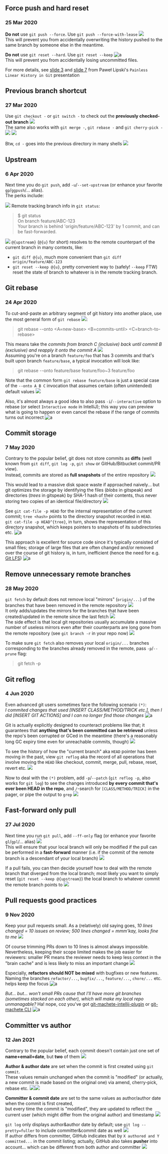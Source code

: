 ## Force push and hard reset
### 25 Mar 2020

**Do not** use `git push --force`. Use `git push --force-with-lease` ![](muscle) <br/>
This will prevent you from accidentally overwriting the history pushed to the same branch by someone else in the meantime.

**Do not** use `git reset --hard`. Use `git reset --keep` ![a](hard-hat-parrot) <br/>
This will prevent you from accidentally losing uncommitted files.

For more details, see [slide 3](http://slides.com/plipski/git-linear-history#/3) and [slide 7](http://slides.com/plipski/git-linear-history#/7)
from Paweł Lipski's `Painless Linear History in Git` presentation


## Previous branch shortcut
### 27 Mar 2020

Use `git checkout -` or `git switch -` to check out the **previously checked-out branch** ![](leftwards_arrow_with_hook) <br/>
The same also works with `git merge -`, `git rebase -` and `git cherry-pick -` ![](cherries) ![](pick)

Btw, `cd -` goes into the previous directory in many shells ![](bash)


## Upstream
### 6 Apr 2020

Next time you do `git push`, add `-u`/`--set-upstream` (or enhance your favorite `gp`/`ggpush`/... alias).<br/>
The perks include:

![](one)  Remote tracking branch info in `git status`:

> $ git status<br/>
> On branch feature/ABC-123<br/>
> Your branch is behind 'origin/feature/ABC-123' by 1 commit, and can be fast-forwarded.

![](two)  `@{upstream}` (`@{u}` for short) resolves to the remote counterpart of the current branch in many contexts, like:
* `git diff @{u}`, much more convenient than `git diff origin/feature/ABC-123`
* `git reset --keep @{u}`, pretty convenient way to (safely! `--keep` FTW) reset the state of branch to whatever is in the remote tracking branch.


## Git rebase
### 24 Apr 2020

To cut-and-paste an arbitrary segment of git history into
another place, use the most general form of `git rebase` ![](scissors):

> git rebase --onto <A=new-base> <B=commits-until> <C=branch-to-rebase>

This means take the _commits from branch C (inclusive) back until
commit B (exclusive) and reapply it onto the commit A_ ![](machete) <br/>
Assuming you're on a branch `feature/foo` that has 3 commits
and that's built upon branch `feature/base`, a typical
invocation will look like:

> git rebase --onto feature/base feature/foo~3 feature/foo

Note that the common form `git rebase feature/base`
is just a special case of the `--onto A B C`
invocation that assumes certain (often unintended)
default values ![](fuggg)

Also, it's almost always a good idea to also
pass `-i`/`--interactive` option to rebase (or select
`Interactive mode` in IntelliJ); this way you can
preview what is going to happen or even cancel
the rebase if the range of commits turns out
incorrect ![a](worg-brom-gome)


## Commit storage
### 7 May 2020

Contrary to the popular belief, git does not store
commits as **diffs** (well known from `git diff`,
`git log -p`, `git show` or GitHub/Bitbucket commit/PR view). <br/>
Instead, commits are stored as **full snapshots**
of the entire repository ![](camera_with_flash)

This would lead to a massive disk space waste if
approached naively... but git optimizes the storage
by identifying the files (_blobs_ in gitspeak) and
directories (_trees_ in gitspeak) by SHA-1 hash of
their contents, thus never storing two copies of
an identical file/directory ![](hash)

See `git cat-file -p HEAD` for the internal representation
of the current commit; `tree <hash>` points to the
directory snapshot recorded in `HEAD`. <br/>
`git cat-file -p HEAD^{tree}`, in turn, shows the
representation of this directory snapshot, which
keeps pointers to snapshots of its subdirectories etc. ![a](nyan-cat)

This approach is excellent for source code since it's
typically consisted of small files; storage of large
files that are often changed and/or removed over the
course of git history is, in turn, inefficient (hence
the need for e.g. [Git LFS](https://git-lfs.github.com/)) ![a](github-parrot)


## Remove unnecessary remote branches
### 28 May 2020

`git fetch` by default does not remove
local "mirrors" (`origin/...`) of the
branches that have been removed in the
remote repository ![](wastebasket) <br/>
It only adds/updates the mirrors for the
branches that have been created/updated
in the remote since the last fetch ![](arrow_down) <br/>
The side effect is that local git repositories
usually accumulate a massive number of useless
mirrors even after their counterparts are long
gone from the remote repository
(see `git branch -r` in your repo now) ![](fuggg)

To make sure `git fetch` also removes your local
`origin/...` branches corresponding to the branches
already removed in the remote, pass `-p`/`--prune` flag: <br/>

> git fetch -p


## Git reflog
### 4 Jun 2020

Even advanced git users sometimes face the following scenario `(*)`: <br/>
_I commited changes that used [INSERT CLASS/METHOD/TRICK etc.], then I did
[INSERT GIT ACTIONS] and I can no longer find those changes_ ![a](revert-it-parrot)

Git is actually explicitly designed to counteract problems like that;
it guarantees that **anything that's been committed can be retrieved**
unless the repo's been corrupted or GCed in the meantime
(there's a reasonably long GC expiry time even for unreachable commits, though) ![](relieved)

To see the history of how the "current branch" aka `HEAD` pointer has been moving in the past,
view `git reflog` aka the record of all operations that involve moving the `HEAD`
like checkout, commit, merge, pull, rebase, reset, revert etc. ![](scroll)

Now to deal with the `(*)` problem, add `-p`/`--patch` (`git reflog -p`, also works for `git log`)
to see the changes introduced **by every commit that's ever been HEAD in the repo**,
and `/`-search for `[CLASS/METHOD/TRICK]` in the pager, or pipe the output to `grep` ![](sleuth_or_spy)


## Fast-forward only pull
### 27 Jul 2020

Next time you run `git pull`, add `--ff-only` flag (or enhance your favorite `gl`/`gpl`/... alias) ![](pull-request) <br/>
This will ensure that your local branch will only be modified if the pull can be performed
in a **fast-forward** manner (i.e. if the commit of the remote branch
is a descendant of your local branch) ![](bika-bika)

If a pull fails, you can then decide yourself how to deal with the remote branch
that diverged from the local branch; most likely you want to simply reset
(`git reset --keep @{upstream}`) the local branch to whatever commit the remote branch points to ![](point_left)


## Pull requests good practices
### 9 Nov 2020

Keep your pull requests small. As a (relatively) old saying goes,
_10 lines changed = 10 issues on review; 500 lines changed = mmm'kay,
looks fine to me_ ![](xd-thinking)

Of course trimming PRs down to 10 lines is almost always impossible.
Nevertheless, keeping their scope limited makes the job easier for reviewers:
smaller PR means the reviewer needs to keep less context in the "brain cache"
and is less likely to miss an important change ![](brain)

Especially, **refactors should NOT be mixed** with bugfixes or new features.
Naming the branches `refactor/...`, `bugfix/...`, `feature/...`, `chore/...` etc.
helps keep the focus ![a](party-bug)

_But... but... won't small PRs cause that I'll have more git branches
(sometimes stacked on each other), which will make my local repo unmanagable?_
Ha! nope, coz you've got [git-machete-intellij-plugin](https://github.com/VirtusLab/git-machete-intellij-plugin#git-machete-intellij-plugin)
or [git-machete CLI](https://github.com/VirtusLab/git-machete#git-machete) ![a](git-machete-fading)


## Committer vs author
### 12 Jan 2021

Contrary to the popular belief, each commit doesn't contain just one set of
**name+email+date**, but **two** of them ![](gemini)

**Author & author date** are set when the commit is first created using `git commit`. <br/>
These values remain unchanged when the commit is "modified"
(or actually, a new commit is made based on the original one) via amend,
cherry-pick, rebase etc. ![](cherries)![](pick)

**Committer & commit date** are set to the same values as author/author date
when the commit is first created, <br/>
but every time the commit is "modified", they are updated to reflect the current user
(which might differ from the original author) and timestamp ![](writing_hand)

`git log` only displays author&author date by default; use `git log --pretty=fuller`
to include committer&commit date as well ![](jon-pretty) <br/>
If author differs from committer, GitHub indicates that by `X authored and Y committed...`
in the commit listing; actually, GitHub also takes **pusher** into account...
which can be different from both author and committer ![](github)
